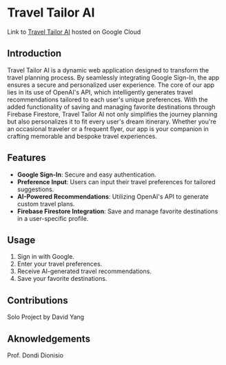 # Travel Tailor AI

Link to [Travel Tailor AI](https://travel-tailor-ai.web.app/) hosted on Google Cloud

## Introduction

Travel Tailor AI is a dynamic web application designed to transform the travel planning process. By seamlessly integrating Google Sign-In, the app ensures a secure and personalized user experience. The core of our app lies in its use of OpenAI's API, which intelligently generates travel recommendations tailored to each user's unique preferences. With the added functionality of saving and managing favorite destinations through Firebase Firestore, Travel Tailor AI not only simplifies the journey planning but also personalizes it to fit every user's dream itinerary. Whether you're an occasional traveler or a frequent flyer, our app is your companion in crafting memorable and bespoke travel experiences.

## Features

- **Google Sign-In**: Secure and easy authentication.
- **Preference Input**: Users can input their travel preferences for tailored suggestions.
- **AI-Powered Recommendations**: Utilizing OpenAI's API to generate custom travel plans.
- **Firebase Firestore Integration**: Save and manage favorite destinations in a user-specific profile.

## Usage

1. Sign in with Google.
2. Enter your travel preferences.
3. Receive AI-generated travel recommendations.
4. Save your favorite destinations.

## Contributions

Solo Project by David Yang

## Aknowledgements

Prof. Dondi Dionisio
